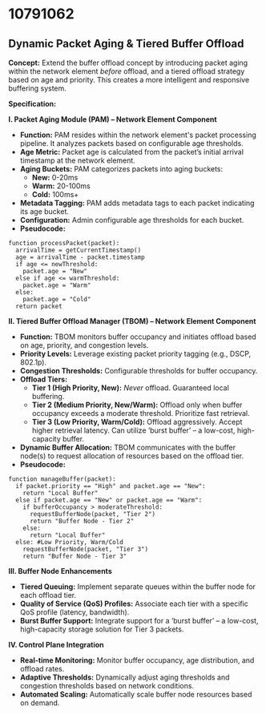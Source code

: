 # 10791062

## Dynamic Packet Aging & Tiered Buffer Offload

**Concept:** Extend the buffer offload concept by introducing packet aging within the network element *before* offload, and a tiered offload strategy based on age and priority. This creates a more intelligent and responsive buffering system.

**Specification:**

**I. Packet Aging Module (PAM) – Network Element Component**

*   **Function:** PAM resides within the network element's packet processing pipeline. It analyzes packets based on configurable age thresholds.
*   **Age Metric:** Packet age is calculated from the packet’s initial arrival timestamp at the network element.
*   **Aging Buckets:** PAM categorizes packets into aging buckets:
    *   **New:** 0-20ms
    *   **Warm:** 20-100ms
    *   **Cold:** 100ms+
*   **Metadata Tagging:**  PAM adds metadata tags to each packet indicating its age bucket.
*   **Configuration:** Admin configurable age thresholds for each bucket.
*   **Pseudocode:**

```
function processPacket(packet):
  arrivalTime = getCurrentTimestamp()
  age = arrivalTime - packet.timestamp
  if age <= newThreshold:
    packet.age = "New"
  else if age <= warmThreshold:
    packet.age = "Warm"
  else:
    packet.age = "Cold"
  return packet
```

**II. Tiered Buffer Offload Manager (TBOM) – Network Element Component**

*   **Function:** TBOM monitors buffer occupancy and initiates offload based on age, priority, and congestion levels.
*   **Priority Levels:** Leverage existing packet priority tagging (e.g., DSCP, 802.1p).
*   **Congestion Thresholds:**  Configurable thresholds for buffer occupancy.
*   **Offload Tiers:**
    *   **Tier 1 (High Priority, New):**  *Never* offload.  Guaranteed local buffering.
    *   **Tier 2 (Medium Priority, New/Warm):**  Offload only when buffer occupancy exceeds a moderate threshold. Prioritize fast retrieval.
    *   **Tier 3 (Low Priority, Warm/Cold):** Offload aggressively. Accept higher retrieval latency. Can utilize ‘burst buffer’ – a low-cost, high-capacity buffer.
*   **Dynamic Buffer Allocation:** TBOM communicates with the buffer node(s) to request allocation of resources based on the offload tier.
*   **Pseudocode:**

```
function manageBuffer(packet):
  if packet.priority == "High" and packet.age == "New":
    return "Local Buffer"
  else if packet.age == "New" or packet.age == "Warm":
    if bufferOccupancy > moderateThreshold:
      requestBufferNode(packet, "Tier 2")
      return "Buffer Node - Tier 2"
    else:
      return "Local Buffer"
  else: #Low Priority, Warm/Cold
    requestBufferNode(packet, "Tier 3")
    return "Buffer Node - Tier 3"
```

**III. Buffer Node Enhancements**

*   **Tiered Queuing:** Implement separate queues within the buffer node for each offload tier.
*   **Quality of Service (QoS) Profiles:**  Associate each tier with a specific QoS profile (latency, bandwidth).
*   **Burst Buffer Support:** Integrate support for a ‘burst buffer’ – a low-cost, high-capacity storage solution for Tier 3 packets.

**IV. Control Plane Integration**

*   **Real-time Monitoring:** Monitor buffer occupancy, age distribution, and offload rates.
*   **Adaptive Thresholds:**  Dynamically adjust aging thresholds and congestion thresholds based on network conditions.
*   **Automated Scaling:**  Automatically scale buffer node resources based on demand.